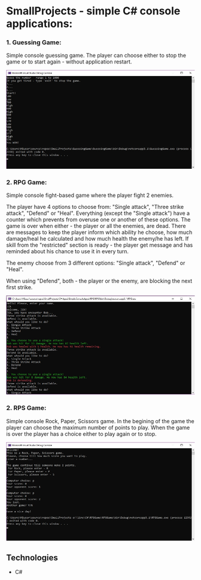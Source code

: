 # SmallProjects - simple C# console applications:



### 1. Guessing Game:
Simple console guessing game. The player can choose either to stop the game or to start again - without application restart. 

![](https://github.com/VeronikaIvancheva/SmallProjects/blob/main/C%23%20Apps/SimpleConsoleApps/GuessingGame/GuessingGame.jpg)




### 2. RPG Game:

Simple console fight-based game where the player fight 2 enemies.

The player have 4 options to choose from: "Single attack", "Three strike attack", "Defend" or "Heal". Everything (except the "Single attack") have a counter which prevents from overuse one or another of these options. The game is over when either - the player or all the enemies, are dead. 
There are messages to keep the player inform which ability he choose, how much damage/heal he calculated and how much health the enemy/he has left. If skill from the "restricted" section is ready - the player get message and has reminded about his chance to use it in every turn.


The enemy choose from 3 different options: "Single attack", "Defend" or "Heal".

When using "Defend", both - the player or the enemy, are blocking the next first strike.

![](https://github.com/VeronikaIvancheva/SmallProjects/blob/main/C%23%20Apps/SimpleConsoleApps/RPG/RPG.jpg)

### 2. RPS Game:

Simple console Rock, Paper, Scissors game. In the begining of the game the player can choose the maximum number of points to play. When the game is over the player has a choice either to play again or to stop.

![](https://github.com/VeronikaIvancheva/SmallProjects/blob/main/C%23%20Apps/SimpleConsoleApps/RPSGame/RPSGame.jpg)

## Technologies

* C#
